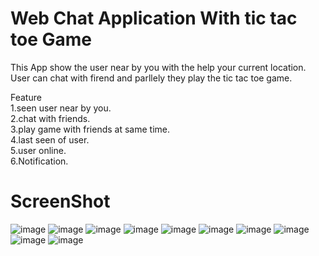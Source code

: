 # Web Chat Application With tic tac toe Game
This App show the user near by you with the help your current location.
<br />
User can chat with firend and parllely they play the tic tac toe game.
<br />

Feature 
<br />
1.seen user near by you. 
<br />
2.chat with friends. 
<br />
3.play game with friends at same time.
<br />
4.last seen of user.
<br />
5.user online.
<br />
6.Notification.
<br />

# ScreenShot
![image](https://user-images.githubusercontent.com/63333015/144015871-4416cbab-b6f7-4000-b951-11794e976f55.png)
![image](https://user-images.githubusercontent.com/63333015/144016024-2d4d5eb7-0851-49f7-9493-2e5f069ab955.png)
![image](https://user-images.githubusercontent.com/63333015/144016158-fab17149-3f84-45cf-a4ef-d13a38cabe0b.png)
![image](https://user-images.githubusercontent.com/63333015/144016273-b1a30fa8-4156-4564-936a-94062407c9cc.png)
![image](https://user-images.githubusercontent.com/63333015/144016415-007a932f-2c0b-459a-a59f-f2609d375897.png)
![image](https://user-images.githubusercontent.com/63333015/144016547-e4001eac-dfcf-48e5-8754-77d5f181f833.png)
![image](https://user-images.githubusercontent.com/63333015/144017386-886fbc99-841c-450f-b7cf-930a53852feb.png)
![image](https://user-images.githubusercontent.com/63333015/144017832-8a6d5931-0362-4db4-9985-f5a2576a1f09.png)
![image](https://user-images.githubusercontent.com/63333015/144018556-95784e63-b579-46cb-ade1-fdf00af7f587.png)
![image](https://user-images.githubusercontent.com/63333015/144018852-a0b6a156-0801-4720-a6f8-4170c73bed59.png)









